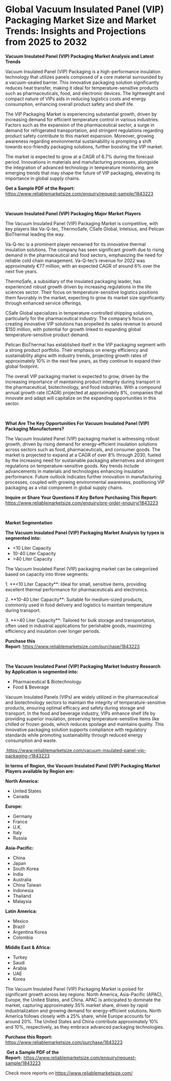 <p><h1>Global Vacuum Insulated Panel (VIP) Packaging Market Size and Market Trends: Insights and Projections from 2025 to 2032</h1></p><p><strong>Vacuum Insulated Panel (VIP) Packaging Market Analysis and Latest Trends</strong></p>
<p><p>Vacuum Insulated Panel (VIP) Packaging is a high-performance insulation technology that utilizes panels composed of a core material surrounded by a vacuum-sealed barrier. This innovative packaging solution significantly reduces heat transfer, making it ideal for temperature-sensitive products such as pharmaceuticals, food, and electronic devices. The lightweight and compact nature of VIPs aids in reducing logistics costs and energy consumption, enhancing overall product safety and shelf life.</p><p>The VIP Packaging Market is experiencing substantial growth, driven by increasing demand for efficient temperature control in various industries. Factors such as the expansion of the pharmaceutical sector, a surge in demand for refrigerated transportation, and stringent regulations regarding product safety contribute to this market expansion. Moreover, growing awareness regarding environmental sustainability is prompting a shift towards eco-friendly packaging solutions, further boosting the VIP market.</p><p>The market is expected to grow at a CAGR of 6.7% during the forecast period. Innovations in materials and manufacturing processes, alongside the integration of advanced technology in temperature monitoring, are emerging trends that may shape the future of VIP packaging, elevating its importance in global supply chains.</p></p>
<p><strong>Get a Sample PDF of the Report:&nbsp;</strong> <a href="https://www.reliablemarketsize.com/enquiry/request-sample/1843223?utm_campaign=3069&utm_medium=2&utm_source=Github&utm_content=ia&utm_term=08032025&utm_id=vacuum-insulated-panel-vip-packaging">https://www.reliablemarketsize.com/enquiry/request-sample/1843223</a></p>
<p>&nbsp;</p>
<p><strong>Vacuum Insulated Panel (VIP) Packaging Major Market Players</strong></p>
<p><p>The Vacuum Insulated Panel (VIP) Packaging Market is competitive, with key players like Va-Q-tec, ThermoSafe, CSafe Global, Intelsius, and Pelican BioThermal leading the way.</p><p>Va-Q-tec is a prominent player renowned for its innovative thermal insulation solutions. The company has seen significant growth due to rising demand in the pharmaceutical and food sectors, emphasizing the need for reliable cold chain management. Va-Q-tec’s revenue for 2022 was approximately €77 million, with an expected CAGR of around 6% over the next five years.</p><p>ThermoSafe, a subsidiary of the insulated packaging leader, has experienced robust growth driven by increasing regulations in the life sciences sector. Their focus on temperature-sensitive logistics positions them favorably in the market, expecting to grow its market size significantly through enhanced service offerings.</p><p>CSafe Global specializes in temperature-controlled shipping solutions, particularly for the pharmaceutical industry. The company’s focus on creating innovative VIP solutions has propelled its sales revenue to around $150 million, with potential for growth linked to expanding global temperature-sensitive product demand.</p><p>Pelican BioThermal has established itself in the VIP packaging segment with a strong product portfolio. Their emphasis on energy efficiency and sustainability aligns with industry trends, projecting growth rates of approximately 10% in the next few years, as they continue to expand their global footprint.</p><p>The overall VIP packaging market is expected to grow, driven by the increasing importance of maintaining product integrity during transport in the pharmaceutical, biotechnology, and food industries. With a compound annual growth rate (CAGR) projected at approximately 8%, companies that innovate and adapt will capitalize on the expanding opportunities in this sector.</p></p>
<p>&nbsp;</p>
<p><strong>What Are The Key Opportunities For Vacuum Insulated Panel (VIP) Packaging Manufacturers?</strong></p>
<p><p>The Vacuum Insulated Panel (VIP) packaging market is witnessing robust growth, driven by rising demand for energy-efficient insulation solutions across sectors such as food, pharmaceuticals, and consumer goods. The market is projected to expand at a CAGR of over 8% through 2030, fueled by the increasing need for sustainable packaging alternatives and stringent regulations on temperature-sensitive goods. Key trends include advancements in materials and technologies enhancing insulation performance. Future outlook indicates further innovation in manufacturing processes, coupled with growing environmental awareness, positioning VIP packaging as a vital component in global supply chains.</p></p>
<p><strong>Inquire or Share Your Questions If Any Before Purchasing This Report:</strong> <a href="https://www.reliablemarketsize.com/enquiry/pre-order-enquiry/1843223?utm_campaign=3069&utm_medium=2&utm_source=Github&utm_content=ia&utm_term=08032025&utm_id=vacuum-insulated-panel-vip-packaging">https://www.reliablemarketsize.com/enquiry/pre-order-enquiry/1843223</a></p>
<p>&nbsp;</p>
<p><strong>Market Segmentation</strong></p>
<p><strong>The Vacuum Insulated Panel (VIP) Packaging Market Analysis by types is segmented into:</strong></p>
<p><ul><li><10 Liter Capacity</li><li>10-40 Liter Capacity</li><li>>40 Liter Capacity</li></ul></p>
<p><p>The Vacuum Insulated Panel (VIP) packaging market can be categorized based on capacity into three segments: </p><p>1. **<10 Liter Capacity**: Ideal for small, sensitive items, providing excellent thermal performance for pharmaceuticals and electronics.</p><p>  </p><p>2. **10-40 Liter Capacity**: Suitable for medium-sized products, commonly used in food delivery and logistics to maintain temperature during transport.</p><p>3. **>40 Liter Capacity**: Tailored for bulk storage and transportation, often used in industrial applications for perishable goods, maximizing efficiency and insulation over longer periods.</p></p>
<p><strong>Purchase this Report:&nbsp;</strong><a href="https://www.reliablemarketsize.com/purchase/1843223?utm_campaign=3069&utm_medium=2&utm_source=Github&utm_content=ia&utm_term=08032025&utm_id=vacuum-insulated-panel-vip-packaging">https://www.reliablemarketsize.com/purchase/1843223</a></p>
<p>&nbsp;</p>
<p><strong>The Vacuum Insulated Panel (VIP) Packaging Market Industry Research by Application is segmented into:</strong></p>
<p><ul><li>Pharmaceutical & Biotechnology</li><li>Food & Beverage</li></ul></p>
<p><p>Vacuum Insulated Panels (VIPs) are widely utilized in the pharmaceutical and biotechnology sectors to maintain the integrity of temperature-sensitive products, ensuring optimal efficacy and safety during storage and transport. In the food and beverage industry, VIPs enhance shelf life by providing superior insulation, preserving temperature-sensitive items like chilled or frozen goods, which reduces spoilage and maintains quality. This innovative packaging solution supports compliance with regulatory standards while promoting sustainability through reduced energy consumption and waste.</p></p>
<p><a href="https://www.reliablemarketsize.com/vacuum-insulated-panel-vip-packaging-r1843223?utm_campaign=3069&utm_medium=2&utm_source=Github&utm_content=ia&utm_term=08032025&utm_id=vacuum-insulated-panel-vip-packaging">&nbsp;https://www.reliablemarketsize.com/vacuum-insulated-panel-vip-packaging-r1843223</a></p>
<p><strong>In terms of Region, the Vacuum Insulated Panel (VIP) Packaging Market Players available by Region are:</strong></p>
<p>
    <p> <strong> North America: </strong>
        <ul>
            <li>United States</li>
            <li>Canada</li>
        </ul>
        </p> 
    <p> <strong> Europe: </strong>
        <ul>
            <li>Germany</li>
            <li>France</li>
            <li>U.K.</li>
            <li>Italy</li>
            <li>Russia</li>
        </ul>
        </p> 
    <p> <strong> Asia-Pacific: </strong>
        <ul>
            <li>China</li>
            <li>Japan</li>
            <li>South Korea</li>
            <li>India</li>
            <li>Australia</li>
            <li>China Taiwan</li>
            <li>Indonesia</li>
            <li>Thailand</li>
            <li>Malaysia</li>
        </ul>
        </p> 
    <p> <strong> Latin America: </strong>
        <ul>
            <li>Mexico</li>
            <li>Brazil</li>
            <li>Argentina Korea</li>
            <li>Colombia</li>
        </ul>
        </p> 
    <p> <strong> Middle East & Africa: </strong>
        <ul>
            <li>Turkey</li>
            <li>Saudi</li>
            <li>Arabia</li>
            <li>UAE</li>
            <li>Korea</li>
        </ul>
    </p>
    </p>
<p><p>The Vacuum Insulated Panel (VIP) Packaging Market is poised for significant growth across key regions: North America, Asia-Pacific (APAC), Europe, the United States, and China. APAC is anticipated to dominate the market, capturing approximately 35% market share, driven by rapid industrialization and growing demand for energy-efficient solutions. North America follows closely with a 25% share, while Europe accounts for around 20%. The United States and China contribute approximately 10% and 10%, respectively, as they embrace advanced packaging technologies.</p></p>
<p><strong>Purchase this Report: </strong><a href="https://www.reliablemarketsize.com/purchase/1843223?utm_campaign=3069&utm_medium=2&utm_source=Github&utm_content=ia&utm_term=08032025&utm_id=vacuum-insulated-panel-vip-packaging">https://www.reliablemarketsize.com/purchase/1843223</a></p>
<p>&nbsp;<strong>Get a Sample PDF of the Report:&nbsp;&nbsp;</strong><a href="https://www.reliablemarketsize.com/enquiry/request-sample/1843223?utm_campaign=3069&utm_medium=2&utm_source=Github&utm_content=ia&utm_term=08032025&utm_id=vacuum-insulated-panel-vip-packaging">https://www.reliablemarketsize.com/enquiry/request-sample/1843223</a></p>
<p><strong></strong></p>
<p>Check more reports on <a href="https://www.reliablemarketsize.com/?utm_campaign=3069&utm_medium=2&utm_source=Github&utm_content=ia&utm_term=08032025&utm_id=vacuum-insulated-panel-vip-packaging">https://www.reliablemarketsize.com/</a></p>
